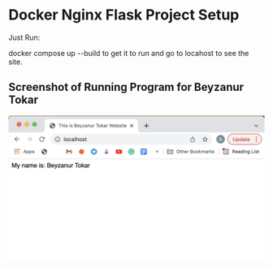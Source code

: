 # Docker Nginx Flask Project Setup

Just Run:

docker compose up --build to get it to run and go to locahost to see the site.

## Screenshot of Running Program for Beyzanur Tokar
![Running Program](ssBeyzanur/ss_running-program.png)
